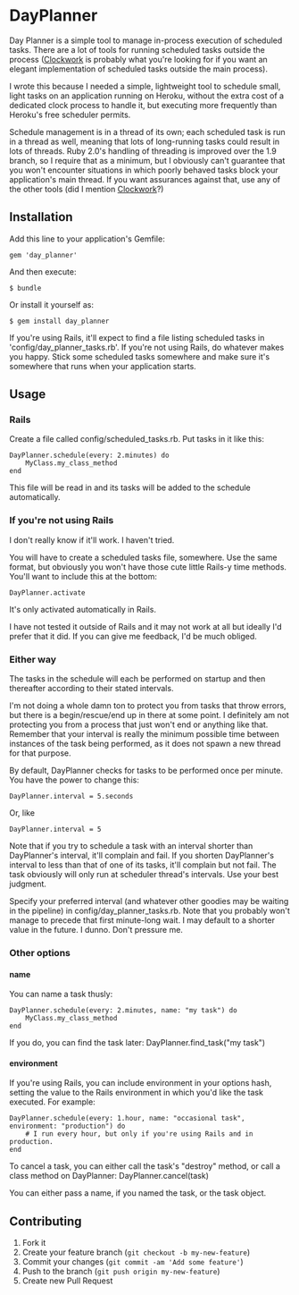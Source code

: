 # DayPlanner

Day Planner is a simple tool to manage in-process execution of scheduled tasks. There are a lot of tools for running scheduled tasks outside the process ([Clockwork](http://rubygems.org/gems/clockwork) is probably what you're looking for if you want an elegant implementation of scheduled tasks outside the main process).

I wrote this because I needed a simple, lightweight tool to schedule small, light tasks on an application running on Heroku, without the extra cost of a dedicated clock process to handle it, but executing more frequently than Heroku's free scheduler permits.

Schedule management is in a thread of its own; each scheduled task is run in a thread as well, meaning that lots of long-running tasks could result in lots of threads. Ruby 2.0's handling of threading is improved over the 1.9 branch, so I require that as a minimum, but I obviously can't guarantee that you won't encounter situations in which poorly behaved tasks block your application's main thread. If you want assurances against that, use any of the other tools (did I mention [Clockwork](http://rubygems.org/gems/clockwork)?)

## Installation

Add this line to your application's Gemfile:

    gem 'day_planner'

And then execute:

    $ bundle

Or install it yourself as:

    $ gem install day_planner

If you're using Rails, it'll expect to find a file listing scheduled tasks in 'config/day_planner_tasks.rb'. If you're not using Rails, do whatever makes you happy. Stick some scheduled tasks somewhere and make sure it's somewhere that runs when your application starts.

## Usage

### Rails

Create a file called config/scheduled_tasks.rb. Put tasks in it like this:

    DayPlanner.schedule(every: 2.minutes) do
    	MyClass.my_class_method
    end

This file will be read in and its tasks will be added to the schedule automatically.

### If you're not using Rails

I don't really know if it'll work. I haven't tried.

You will have to create a scheduled tasks file, somewhere. Use the same format, but obviously you won't have those cute little Rails-y time methods. You'll want to include this at the bottom:

    DayPlanner.activate

It's only activated automatically in Rails.

I have not tested it outside of Rails and it may not work at all but ideally I'd prefer that it did. If you can give me feedback, I'd be much obliged.

### Either way

The tasks in the schedule will each be performed on startup and then thereafter according to their stated intervals.

I'm not doing a whole damn ton to protect you from tasks that throw errors, but there is a begin/rescue/end up in there at some point. I definitely am not protecting you from a process that just won't end or anything like that. Remember that your interval is really the minimum possible time between instances of the task being performed, as it does not spawn a new thread for that purpose.

By default, DayPlanner checks for tasks to be performed once per minute. You have the power to change this:

    DayPlanner.interval = 5.seconds

Or, like

    DayPlanner.interval = 5

Note that if you try to schedule a task with an interval shorter than DayPlanner's interval, it'll complain and fail. If you shorten DayPlanner's interval to less than that of one of its tasks, it'll complain but not fail. The task obviously will only run at scheduler thread's intervals. Use your best judgment.

Specify your preferred interval (and whatever other goodies may be waiting in the pipeline) in config/day_planner_tasks.rb. Note that you probably won't manage to precede that first minute-long wait. I may default to a shorter value in the future. I dunno. Don't pressure me.

### Other options

#### name

You can name a task thusly:

    DayPlanner.schedule(every: 2.minutes, name: "my task") do
        MyClass.my_class_method
    end

If you do, you can find the task later:
    DayPlanner.find_task("my task")

#### environment

If you're using Rails, you can include environment in your options hash, setting the value to the Rails environment in which you'd like the task executed. For example:

    DayPlanner.schedule(every: 1.hour, name: "occasional task", environment: "production") do
        # I run every hour, but only if you're using Rails and in production.
    end

To cancel a task, you can either call the task's "destroy" method, or call a class method on DayPlanner:
    DayPlanner.cancel(task)

You can either pass a name, if you named the task, or the task object.

## Contributing

1. Fork it
2. Create your feature branch (`git checkout -b my-new-feature`)
3. Commit your changes (`git commit -am 'Add some feature'`)
4. Push to the branch (`git push origin my-new-feature`)
5. Create new Pull Request
